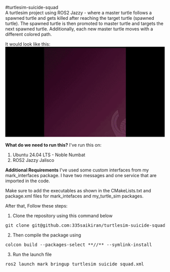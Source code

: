#turtlesim-suicide-squad  
A turtlesim project using ROS2 Jazzy - where a master turtle follows a spawned turtle and gets killed after reaching the target turtle (spawned turtle). The spawned turtle is then promoted to master turtle and targets the next spawned turtle. Additionally, each new master turtle moves with a different colored path.

It would look like this:  
![Simulation Demo](media/Turtlesim_suicide_squad.gif)

**What do we need to run this?**
I've run this on:
1. Ubuntu 24.04 LTS - Noble Numbat
2. ROS2 Jazzy Jalisco

**Additional Requirements**
I've used some custom interfaces from my mark_interfaces package. I have two messages and one service that are imported in the code.

Make sure to add the executables as shown in the CMakeLists.txt and package.xml files for mark_intefaces and my_turtle_sim packages.

After that, Follow these steps:

1. Clone the repository using this command below
<pre>git clone git@github.com:335saikiran/turtlesim-suicide-squad.git</pre>
2. Then compile the package using
<pre>colcon build --packages-select **//** --symlink-install</pre>
3.  Run the launch file
<pre>ros2 launch mark_bringup turtlesim_suicide_squad.xml</pre>








